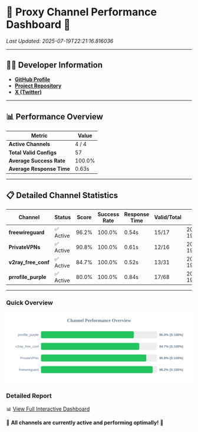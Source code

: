 # 🌟 Proxy Channel Performance Dashboard 🌟

_Last Updated: 2025-07-19T22:21:16.816036_

---

## 👩‍💻 Developer Information

- **[GitHub Profile](https://github.com/4n0nymou3)**  
- **[Project Repository](https://github.com/4n0nymou3/multi-proxy-config-fetcher)**  
- **[X (Twitter)](https://x.com/4n0nymou3)**  

---

## 📊 Performance Overview

| Metric                | Value       |
|-----------------------|-------------|
| **Active Channels**   | 4 / 4       |
| **Total Valid Configs** | 57          |
| **Average Success Rate** | 100.0%      |
| **Average Response Time** | 0.63s       |

---

## 📋 Detailed Channel Statistics

| Channel          | Status     | Score  | Success Rate | Response Time | Valid/Total | Last Success               |
|------------------|------------|--------|--------------|---------------|-------------|----------------------------|
| **freewireguard**  | ✅ Active  | 96.2%  | 100.0% | 0.54s         | 15/17       | 2025-07-19T22:21:16.814356 |
| **PrivateVPNs**  | ✅ Active  | 90.8%  | 100.0% | 0.61s         | 12/16       | 2025-07-19T22:21:16.247777 |
| **v2ray_free_conf**  | ✅ Active  | 84.7%  | 100.0% | 0.52s         | 13/31       | 2025-07-19T22:21:15.593060 |
| **prrofile_purple**  | ✅ Active  | 80.0%  | 100.0% | 0.84s         | 17/68       | 2025-07-19T22:21:15.009571 |

---

### Quick Overview
<div align="center">
  <a href="https://raw.githubusercontent.com/nullluser/NullRepo/refs/heads/main/assets/channel_stats_chart.svg">
    <img src="https://raw.githubusercontent.com/nullluser/NullRepo/refs/heads/main/assets/channel_stats_chart.svg" alt="Source Performance Statistics" width="800">
  </a>
</div>

### Detailed Report
📊 [View Full Interactive Dashboard](https://htmlpreview.github.io/?https://github.com/nullluser/NullRepo/blob/main/assets/performance_report.html)

🎉 **All channels are currently active and performing optimally!** 🎉
